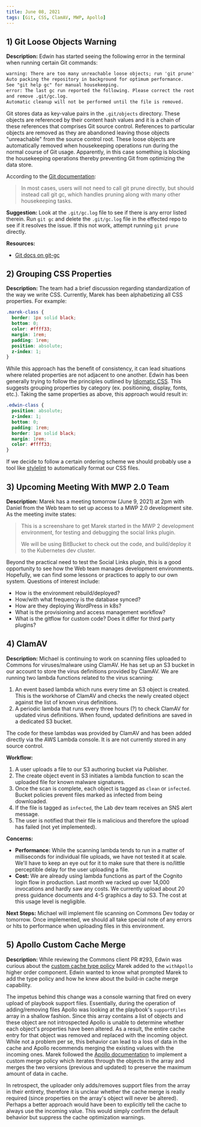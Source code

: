 ```yaml
---
title: June 08, 2021
tags: [Git, CSS, ClamAV, MWP, Apollo]
---
```


## 1) Git Loose Objects Warning

**Description:** Edwin has started seeing the following error in the terminal when running certain Git commands:

```txt
warning: There are too many unreachable loose objects; run 'git prune' to remove them.
Auto packing the repository in background for optimum performance.
See "git help gc" for manual housekeeping.
error: The last gc run reported the following. Please correct the root cause
and remove .git/gc.log.
Automatic cleanup will not be performed until the file is removed.
```

Git stores data as key-value pairs in the `.git/objects` directory. These objects are referenced by their content hash values and it is a chain of these references that comprises Git source control. References to particular objects are removed as they are abandoned leaving those objects "unreachable" from the source control root. These loose objects are automatically removed when housekeeping operations run during the normal course of Git usage. Apparently, in this case something is blocking the housekeeping operations thereby preventing Git from optimizing the data store.

According to the [Git documentation](https://git-scm.com/docs/git-prune):

> In most cases, users will not need to call git prune directly, but should instead call git gc, which handles pruning along with many other housekeeping tasks.

**Suggestion:** Look at the `.git/gc.log` file to see if there is any error listed therein. Run `git gc` and delete the `.git/gc.log` file in the effected repo to see if it resolves the issue. If this not work, attempt running `git prune` directly.

**Resources:**

- [Git docs on git-gc](https://git-scm.com/docs/git-gc)

## 2) Grouping CSS Properties

**Description:** The team had a brief discussion regarding standardization of the way we write CSS. Currently, Marek has been alphabetizing all CSS properties. For example:

```css
.marek-class {
  border: 1px solid black;
  bottom: 0;
  color: #ffff33;
  margin: 1rem;
  padding: 1rem;
  position: absolute;
  z-index: 1;
}
```

While this approach has the benefit of consistency, it can lead situations where related properties are not adjacent to one another. Edwin has been generally trying to follow the principles outlined by [Idiomatic CSS](https://github.com/necolas/idiomatic-css). This suggests grouping properties by category (ex. positioning, display, fonts, etc.). Taking the same properties as above, this approach would result in:

```css
.edwin-class {
  position: absolute;
  z-index: 1;
  bottom: 0;
  padding: 1rem;
  border: 1px solid black;
  margin: 1rem;
  color: #ffff33;
}
```

If we decide to follow a certain ordering scheme we should probably use a tool like [stylelint](https://stylelint.io/) to automatically format our CSS files.

## 3) Upcoming Meeting With MWP 2.0 Team

**Description:** Marek has a meeting tomorrow (June 9, 2021) at 2pm with Daniel from the Web team to set up access to a MWP 2.0 development site. As the meeting invite states:

> This is a screenshare to get Marek started in the MWP 2 development environment, for testing and debugging the social links plugin.
>
> We will be using BitBucket to check out the code, and build/deploy it to the Kubernetes dev cluster.

Beyond the practical need to test the Social Links plugin, this is a good opportunity to see how the Web team manages development environments. Hopefully, we can find some lessons or practices to apply to our own system. Questions of interest include:

- How is the environment rebuild/deployed?
- How/with what frequency is the database synced?
- How are they deploying WordPress in k8s?
- What is the provisioning and access management workflow?
- What is the gitflow for custom code? Does it differ for third party plugins?

## 4) ClamAV

**Description:** Michael is continuing to work on scanning files uploaded to Commons for viruses/malware using ClamAV. He has set up an S3 bucket in our account to store the virus definitions provided by ClamAV. We are running two lambda functions related to the virus scanning:

1. An event based lambda which runs every time an S3 object is created. This is the workhorse of ClamAV and checks the newly created object against the list of known virus definitions.
1. A periodic lambda that runs every three hours (?) to check ClamAV for updated virus definitions. When found, updated definitions are saved in a dedicated S3 bucket.

The code for these lambdas was provided by ClamAV and has been added directly via the AWS Lambda console. It is are not currently stored in any source control.

**Workflow:**

1. A user uploads a file to our S3 authoring bucket via Publisher.
1. The create object event in S3 initiates a lambda function to scan the uploaded file for known malware signatures.
1. Once the scan is complete, each object is tagged as `clean` or `infected`. Bucket policies prevent files marked as infected from being downloaded.
1. If the file is tagged as `infected`, the Lab dev team receives an SNS alert message.
1. The user is notified that their file is malicious and therefore the upload has failed (not yet implemented).

**Concerns:**

- **Performance:** While the scanning lambda tends to run in a matter of milliseconds for individual file uploads, we have not tested it at scale. We'll have to keep an eye out for it to make sure that there is no/little perceptible delay for the user uploading a file.
- **Cost:** We are already using lambda functions as part of the Cognito login flow in production. Last month we racked up over 14,000 invocations and hardly saw any costs. We currently upload about 20 press guidance documents and 4-5 graphics a day to S3. The cost at this usage level is negligible.

**Next Steps:** Michael will implement file scanning on Commons Dev today or tomorrow. Once implemented, we should all take special note of any errors or hits to performance when uploading files in this environment.

## 5) Apollo Custom Cache Merge

**Description:** While reviewing the Commons client PR #293, Edwin was curious about the [custom cache type policy](https://github.com/IIP-Design/content-commons-client/pull/293/files#diff-0a20f110091ee09aea650397f5cf201ce83c48e3c74a7e1d9573fb62f552f532) Marek added to the `withApollo` higher order component. Edwin wanted to know what prompted Marek to add the type policy and how he knew about the build-in cache merge capability.

The impetus behind this change was a console warning that fired on every upload of playbook support files. Essentially, during the operation of adding/removing files Apollo was looking at the playbook's `supportFiles` array in a shallow fashion. Since this array contains a list of objects and these object are not introspected Apollo is unable to determine whether each object's properties have been altered. As a result, the entire cache entry for that object was removed and replaced with the incoming object. While not a problem per se, this behavior can lead to a loss of data in the cache and Apollo recommends merging the existing values with the incoming ones. Marek followed the [Apollo documentation](https://www.apollographql.com/docs/react/caching/cache-field-behavior/#the-merge-function) to implement a custom merge policy which iterates through the objects in the array and merges the two versions (previous and updated) to preserve the maximum amount of data in cache.

In retrospect, the uploader only adds/removes support files from the array in their entirety, therefore it is unclear whether the cache merge is really required (since properties on the array's object will never be altered). Perhaps a better approach would have been to explicitly tell the cache to always use the incoming value. This would simply confirm the default behavior but suppress the cache optimization warnings.
